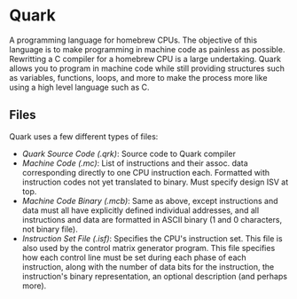 # Quark

A programming language for homebrew CPUs. The objective of this language is to
make programming in machine code as painless as possible. Rewritting a C
compiler for a homebrew CPU is a large undertaking. Quark allows you to program
in machine code while still providing structures such as variables, functions,
loops, and more to make the process more like using a high level language such
as C.

## Files

Quark uses a few different types of files:
* _Quark Source Code (.qrk)_: Source code to Quark compiler
* _Machine Code (.mc)_: List of instructions and their assoc. data corresponding
	directly to one CPU instruction each. Formatted with instruction codes not
	yet translated to binary. Must specify design ISV at top.
* _Machine Code Binary (.mcb)_: Same as above, except instructions and data must
	all have explicitly defined individual addresses, and all instructions and
	data are formatted in ASCII binary (1 and 0 characters, not binary file).
* _Instruction Set File (.isf)_: Specifies the CPU's instruction set. This file
	is also used by the control matrix generator program. This file specifies
	how each control line must be set during each phase of each instruction,
	along with the number of data bits for the instruction, the instruction's
	binary representation, an optional description (and perhaps more).
